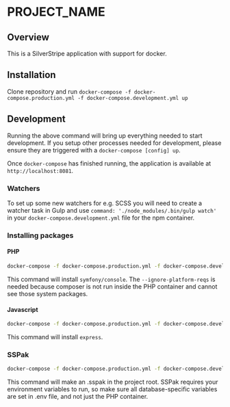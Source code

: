 # PROJECT_NAME

## Overview

This is a SilverStripe application with support for docker.

## Installation

Clone repository and run `docker-compose -f docker-compose.production.yml -f docker-compose.development.yml up`

## Development

Running the above command will bring up everything needed to start development. If you setup other processes needed for development, please ensure they are triggered with a `docker-compose [config] up`.

Once `docker-compose` has finished running, the application is available at `http://localhost:8081`.

### Watchers

To set up some new watchers for e.g. SCSS you will need to create a watcher task in Gulp and use `command: './node_modules/.bin/gulp watch'` in your `docker-compose.development.yml` file for the npm container.

### Installing packages

#### PHP

```bash
docker-compose -f docker-compose.production.yml -f docker-compose.development.yml run PROJECT_NAME-composer require --ignore-platform-reqs symfony/console
```

This command will install `symfony/console`. The `--ignore-platform-reqs` is needed because composer is not run inside the PHP container and cannot see those system packages.

#### Javascript

```bash
docker-compose -f docker-compose.production.yml -f docker-compose.development.yml run PROJECT_NAME-npm npm install express
```

This command will install `express`.

### SSPak

```bash
docker-compose -f docker-compose.production.yml -f docker-compose.development.yml run PROJECT_NAME-sspak save /app /app/tmp.sspak
```

This command will make an .sspak in the project root. SSPak requires your environment variables to run, so make sure all database-specific variables are set in .env file, and not just the PHP container.
